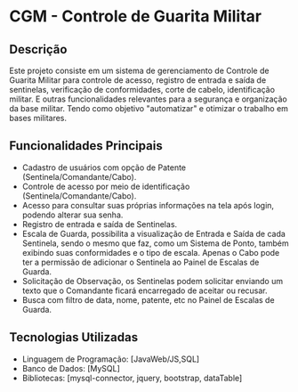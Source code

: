 # CGM - Controle de Guarita Militar

## Descrição
Este projeto consiste em um sistema de gerenciamento de Controle de Guarita Militar para controle de acesso, registro de entrada e saída de sentinelas, verificação de conformidades, corte de cabelo, identificação militar. E outras funcionalidades relevantes para a segurança e organização da base militar.
Tendo como objetivo "automatizar" e otimizar o trabalho em bases militares.


## Funcionalidades Principais
- Cadastro de usuários com opção de Patente (Sentinela/Comandante/Cabo).
- Controle de acesso por meio de identificação (Sentinela/Comandante/Cabo).
- Acesso para consultar suas próprias informações na tela após login, podendo alterar sua senha.
- Registro de entrada e saída de Sentinelas.
- Escala de Guarda, possibilita a visualização de Entrada e Saída de cada Sentinela, sendo o mesmo que faz, como um Sistema de Ponto, também exibindo suas conformidades e o tipo de escala. Apenas o Cabo pode ter a permissão de adicionar o Sentinela ao Painel de Escalas de Guarda.
- Solicitação de Observação, os Sentinelas podem solicitar enviando um texto que o Comandante ficará encarregado de aceitar ou recusar.
- Busca com filtro de data, nome, patente, etc no Painel de Escalas de Guarda.

## Tecnologias Utilizadas
- Linguagem de Programação: [JavaWeb/JS,SQL]
- Banco de Dados: [MySQL]
- Bibliotecas: [mysql-connector, jquery, bootstrap, dataTable]
